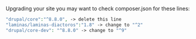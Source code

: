 Upgrading your site you may want to check composer.json for these lines:

```php
"drupal/core":"^8.8.0", -> delete this line
"laminas/laminas-diactoros":"1.8" -> change to "^2"
"drupal/core-dev": "^8.8.0" -> change to "^9"
```